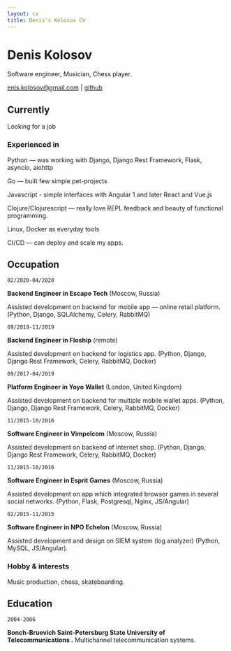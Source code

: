 ```yaml
---
layout: cv
title: Denis's Kolosov CV
---
```

# Denis Kolosov
Software engineer, Musician, Chess player.

<div id="webaddress">
<a href="denis.kolosov@gmail.com">enis.kolosov@gmail.com</a>
| <a href="https://github.com/deniskolosov">github</a>
</div>



## Currently
Looking for a job

### Experienced in
Python — was working with Django, Django Rest Framework, Flask, asyncio, aiohttp

Go — built few simple pet-projects

Javascript - simple interfaces with Angular 1 and later React and Vue.js

Clojure/Clojurescript — really love REPL feedback and beauty of functional programming.

Linux, Docker as everyday tools

CI/CD — can deploy and scale my apps. 


## Occupation

`02/2020-04/2020`



__Backend Engineer in Escape Tech__ (Moscow, Russia)

  Assisted development on backend for mobile app — online retail platform.
  (Python, Django, SQLAlchemy, Celery, RabbitMQ)

`09/2019-11/2019`



__Backend Engineer in Floship__ (remote)

  Assisted development on backend for logistics app.
  (Python, Django, Django Rest Framework, Celery, RabbitMQ, Docker)

`09/2017-04/2019`



__Platform Engineer in Yoyo Wallet__ (London, United Kingdom)

  Assisted development on backend for multiple mobile wallet apps.
  (Python, Django, Django Rest Framework, Celery, RabbitMQ, Docker)

`11/2015-10/2016`



__Software Engineer in Vimpelcom__  (Moscow, Russia)

  Assisted development on backend of internet shop.
  (Python, Django, Django Rest Framework, Celery, RabbitMQ, Docker)

`11/2015-10/2016`



__Software Engineer in Esprit Games__  (Moscow, Russia)

  Assisted development on app which integrated browser games in several social networks.
  (Python, Flask, Postgresql, Nginx, JS/Angular)

`02/2015-11/2015`



__Software Engineer in NPO Echelon__  (Moscow, Russia)

  Assisted development and design on SIEM system (log analyzer) (Python, MySQL, JS/Angular).

### Hobby & interests

Music production, chess, skateboarding.

## Education

`2004-2006`

__Bonch-Bruevich Saint-Petersburg State University of Telecommunications .__
  Multichannel telecommunication systems.



<!-- ### Footer

Last updated: July 2020 -->


